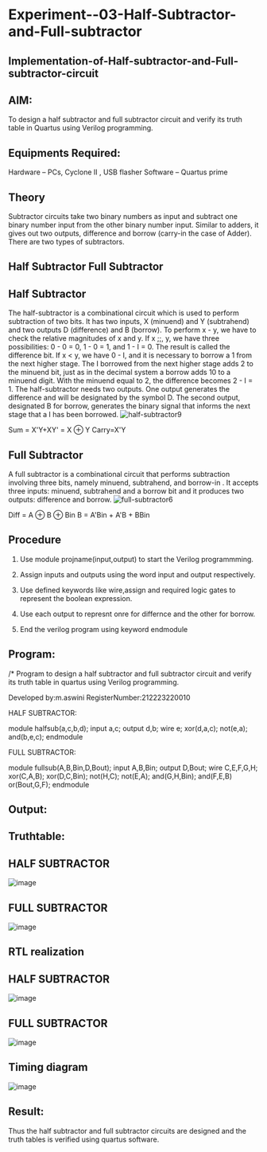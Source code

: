 # Experiment--03-Half-Subtractor-and-Full-subtractor
## Implementation-of-Half-subtractor-and-Full-subtractor-circuit
## AIM:
To design a half subtractor and full subtractor circuit and verify its truth table in Quartus using Verilog programming.

## Equipments Required:
 Hardware – PCs, Cyclone II , USB flasher
Software – Quartus prime
## Theory
Subtractor circuits take two binary numbers as input and subtract one binary number input from the other binary number input. Similar to adders, it gives out two outputs, difference and borrow (carry-in the case of Adder). There are two types of subtractors.

## Half Subtractor Full Subtractor
## Half Subtractor
The half-subtractor is a combinational circuit which is used to perform subtraction of two bits. It has two inputs, X (minuend) and Y (subtrahend) and two outputs D (difference) and B (borrow). To perform x - y, we have to check the relative magnitudes of x and y. If x ;;, y, we have three possibilities: 0 - 0 = 0, 1 - 0 = 1, and 1 - I = 0. The result is called the difference bit. If x < y, we have 0 - I, and it is necessary to borrow a 1 from the next higher stage. The I borrowed from the next higher stage adds 2 to the minuend bit, just as in the decimal system a borrow adds 10 to a minuend digit. With the minuend equal to 2, the difference becomes 2 - I = 1. The half-subtractor needs two outputs. One output generates the difference and will be designated by the symbol D. The second output, designated B for borrow, generates the binary signal that informs the next stage that a I has been borrowed.
![half-subtractor9](https://user-images.githubusercontent.com/36288975/166112538-58c3bc7c-ee5d-4e6a-ac8d-8e8328efe27a.png)


Sum = X'Y+XY' = X ⊕ Y
Carry=X'Y

## Full Subtractor
A full subtractor is a combinational circuit that performs subtraction involving three bits, namely minuend, subtrahend, and borrow-in . It accepts three inputs: minuend, subtrahend and a borrow bit and it produces two outputs: difference and borrow. 
![full-subtractor6](https://user-images.githubusercontent.com/36288975/166112541-24c68359-3de8-4674-ae22-8272ffc385ed.png)


Diff = A ⊕ B ⊕ Bin B = A'Bin + A'B + BBin

## Procedure
1. Use module projname(input,output) to start the Verilog programmming.

2. Assign inputs and outputs using the word input and output respectively.

3. Use defined keywords like wire,assign and required logic gates to represent the boolean expression.

4. Use each output to represnt onre for differnce and the other for borrow.

5. End the verilog program using keyword endmodule

## Program:
/*
Program to design a half subtractor and full subtractor circuit and verify its truth table in quartus using Verilog programming.

Developed by:m.aswini 
RegisterNumber:212223220010

HALF SUBTRACTOR:

module halfsub(a,c,b,d);
input a,c;
output d,b;
wire e;
xor(d,a,c);
not(e,a);
and(b,e,c);
endmodule

FULL SUBTRACTOR:

module fullsub(A,B,Bin,D,Bout);
input A,B,Bin;
output D,Bout;
wire C,E,F,G,H;
xor(C,A,B);
xor(D,C,Bin);
not(H,C);
not(E,A);
and(G,H,Bin);
and(F,E,B)
or(Bout,G,F);
endmodule
## Output:

## Truthtable:
## HALF SUBTRACTOR
![image](https://github.com/aswini068/Experiment--03-Half-Subtractor-and-Full-subtractor/assets/149219827/e9f257d9-809f-43f2-8c19-518d9a66543a)

## FULL SUBTRACTOR
![image](https://github.com/aswini068/Experiment--03-Half-Subtractor-and-Full-subtractor/assets/149219827/43c154f3-b8b8-468a-b249-e54bc5b12fd3)

##  RTL realization
## HALF SUBTRACTOR

![image](https://github.com/aswini068/Experiment--03-Half-Subtractor-and-Full-subtractor/assets/149219827/df4225a9-a4d4-44ad-96b6-dd19b6177b68)

## FULL SUBTRACTOR

![image](https://github.com/aswini068/Experiment--03-Half-Subtractor-and-Full-subtractor/assets/149219827/db5b86ef-c833-4005-b463-7393a054d5d1)
 

## Timing diagram 

![image](https://github.com/aswini068/Experiment--03-Half-Subtractor-and-Full-subtractor/assets/149219827/8b15bc67-3850-443d-a04b-923a20c85c65)

## Result:
Thus the half subtractor and full subtractor circuits are designed and the truth tables is verified using quartus software.
